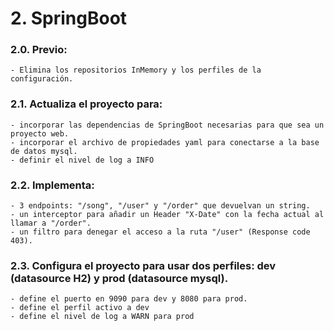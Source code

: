 # 2. SpringBoot


### 2.0. Previo:
	- Elimina los repositorios InMemory y los perfiles de la configuración.
### 2.1. Actualiza el proyecto para:
	- incorporar las dependencias de SpringBoot necesarias para que sea un proyecto web.
	- incorporar el archivo de propiedades yaml para conectarse a la base de datos mysql.
	- definir el nivel de log a INFO
### 2.2. Implementa:
	- 3 endpoints: "/song", "/user" y "/order" que devuelvan un string.
	- un interceptor para añadir un Header "X-Date" con la fecha actual al llamar a "/order".
	- un filtro para denegar el acceso a la ruta "/user" (Response code 403).
### 2.3. Configura el proyecto para usar dos perfiles: dev (datasource H2) y prod (datasource mysql).
	- define el puerto en 9090 para dev y 8080 para prod.
	- define el perfil activo a dev
	- define el nivel de log a WARN para prod
